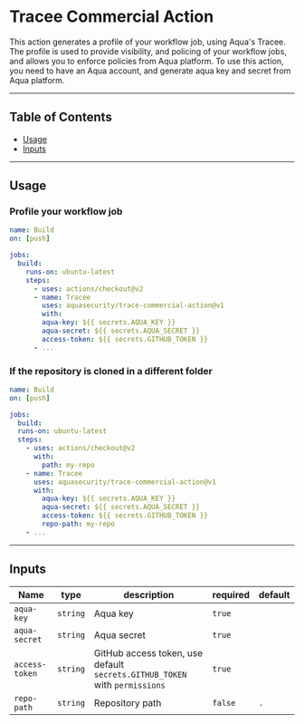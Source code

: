 # Tracee Commercial Action

This action generates a profile of your workflow job, using Aqua's Tracee.
The profile is used to provide visibility, and policing of your workflow jobs, and allows you to enforce policies from Aqua platform.
To use this action, you need to have an Aqua account, and generate aqua key and secret from Aqua platform.

---

## Table of Contents

- [Usage](#usage)
- [Inputs](#inputs)

---

## Usage

### Profile your workflow job

```yaml
name: Build
on: [push]

jobs:
  build:
    runs-on: ubuntu-latest
    steps:
      - uses: actions/checkout@v2
      - name: Tracee
        uses: aquasecurity/trace-commercial-action@v1
        with:
		aqua-key: ${{ secrets.AQUA_KEY }}
		aqua-secret: ${{ secrets.AQUA_SECRET }}
		access-token: ${{ secrets.GITHUB_TOKEN }}
      - ...
```

### If the repository is cloned in a different folder

```yaml
name: Build
on: [push]

jobs:
  build:
  runs-on: ubuntu-latest
  steps:
    - uses: actions/checkout@v2
      with:
        path: my-repo
    - name: Tracee
      uses: aquasecurity/trace-commercial-action@v1
      with:
		aqua-key: ${{ secrets.AQUA_KEY }}
		aqua-secret: ${{ secrets.AQUA_SECRET }}
		access-token: ${{ secrets.GITHUB_TOKEN }}
		repo-path: my-repo
    - ...
```

---

## Inputs

| Name           | type     | description                                                                | required | default |
| -------------- | -------- | -------------------------------------------------------------------------- | -------- | ------- |
| `aqua-key`     | `string` | Aqua key                                                                   | `true`   |         |
| `aqua-secret`  | `string` | Aqua secret                                                                | `true`   |         |
| `access-token` | `string` | GitHub access token, use default `secrets.GITHUB_TOKEN` with `permissions` | `true`   |         |
| `repo-path`    | `string` | Repository path                                                            | `false`  | `.`     |
